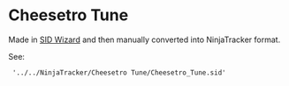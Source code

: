 # Cheesetro Tune
Made in [SID Wizard](https://csdb.dk/release/?id=221555) and then manually converted into NinjaTracker format.

See:

     '../../NinjaTracker/Cheesetro Tune/Cheesetro_Tune.sid'

